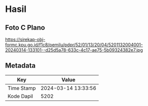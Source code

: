 # Hasil

## Foto C Plano

https://sirekap-obj-formc.kpu.go.id/f1c8/pemilu/pdpr/52/01/13/20/04/5201132004001-20240314-133101--d25d5a78-633c-4c17-ae75-5b09324382e7.jpg


## Metadata

| Key        | Value               |
| ---------- | ------------------- |
| Time Stamp | 2024-03-14 13:33:56 |
| Kode Dapil | 5202                |



